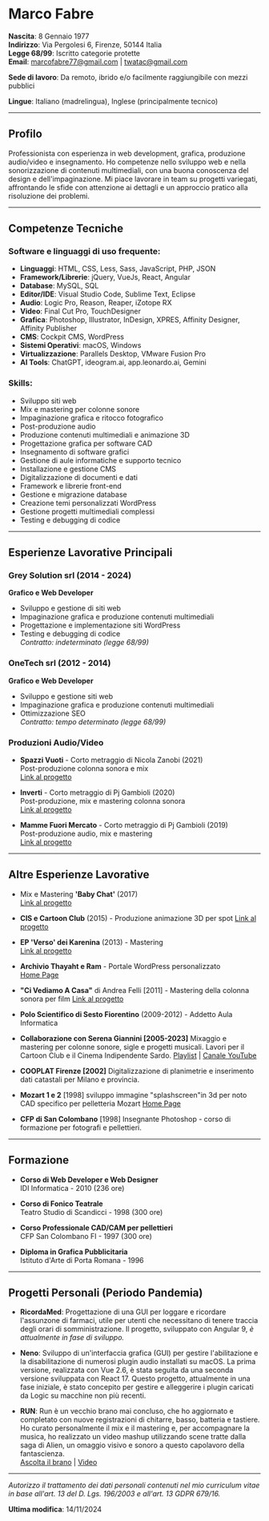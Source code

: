 # Marco Fabre

**Nascita**: 8 Gennaio 1977  
**Indirizzo**: Via Pergolesi 6, Firenze, 50144 Italia  
**Legge 68/99**: Iscritto categorie protette  
**Email**: marcofabre77@gmail.com | twatac@gmail.com

**Sede di lavoro**: Da remoto, ibrido e/o facilmente raggiungibile con mezzi pubblici  

**Lingue**: Italiano (madrelingua), Inglese (principalmente tecnico)

---

## Profilo

Professionista con esperienza in web development, grafica, produzione audio/video e insegnamento. Ho competenze nello sviluppo web e nella sonorizzazione di contenuti multimediali, con una buona conoscenza del design e dell'impaginazione. Mi piace lavorare in team su progetti variegati, affrontando le sfide con attenzione ai dettagli e un approccio pratico alla risoluzione dei problemi.

---

## Competenze Tecniche

### Software e linguaggi di uso frequente:
- **Linguaggi**: HTML, CSS, Less, Sass, JavaScript, PHP, JSON
- **Framework/Librerie**: jQuery, VueJs, React, Angular
- **Database**: MySQL, SQL
- **Editor/IDE**: Visual Studio Code, Sublime Text, Eclipse
- **Audio**: Logic Pro, Reason, Reaper, iZotope RX
- **Video**: Final Cut Pro, TouchDesigner
- **Grafica**: Photoshop, Illustrator, InDesign, XPRES, Affinity Designer, Affinity Publisher
- **CMS**: Cockpit CMS, WordPress
- **Sistemi Operativi**: macOS, Windows
- **Virtualizzazione**: Parallels Desktop, VMware Fusion Pro
- **AI Tools**: ChatGPT, ideogram.ai, app.leonardo.ai, Gemini

### Skills:
- Sviluppo siti web
- Mix e mastering per colonne sonore
- Impaginazione grafica e ritocco fotografico
- Post-produzione audio
- Produzione contenuti multimediali e animazione 3D
- Progettazione grafica per software CAD
- Insegnamento di software grafici
- Gestione di aule informatiche e supporto tecnico
- Installazione e gestione CMS
- Digitalizzazione di documenti e dati
- Framework e librerie front-end
- Gestione e migrazione database
- Creazione temi personalizzati WordPress
- Gestione progetti multimediali complessi
- Testing e debugging di codice

---

## Esperienze Lavorative Principali

### Grey Solution srl (2014 - 2024)
**Grafico e Web Developer**  
- Sviluppo e gestione di siti web
- Impaginazione grafica e produzione contenuti multimediali
- Progettazione e implementazione siti WordPress
- Testing e debugging di codice  
*Contratto: indeterminato (legge 68/99)*

### OneTech srl (2012 - 2014)
**Grafico e Web Developer**  
- Sviluppo e gestione siti web
- Impaginazione grafica e produzione contenuti multimediali
- Ottimizzazione SEO  
*Contratto: tempo determinato (legge 68/99)*

### Produzioni Audio/Video
- **Spazzi Vuoti** - Corto metraggio di Nicola Zanobi (2021)  
  Post-produzione colonna sonora e mix  
  [Link al progetto](https://www.esenstudios.com/film/spazi-vuoti)

- **Inverti** - Corto metraggio di Pj Gambioli (2020)  
  Post-produzione, mix e mastering colonna sonora  
  [Link al progetto](https://youtu.be/M0wNTksceaU?si=vhDAxK2E4fC7oFEO)

- **Mamme Fuori Mercato** - Corto metraggio di Pj Gambioli (2019)  
  Post-produzione audio, mix e mastering  
  [Link al progetto](https://youtu.be/M0wNTksceaU?si=vhDAxK2E4fC7oFEO)

---

## Altre Esperienze Lavorative

- Mix e Mastering **'Baby Chat'** (2017)  
  [Link al progetto](https://youtube.com/playlist?list=PLT-LY8Qjh8Da0kfvMAqiSmExMd9XY8G1n&si=J0VJUPWYSDiljOgn)

- **CIS e Cartoon Club** (2015) - Produzione animazione 3D per spot
  [Link al progetto](https://youtu.be/3ZctuZF5fdE?si=FvBeBMtuIhFfEa8B)

- **EP 'Verso' dei Karenina** (2013) - Mastering  
  [Link al progetto](https://spaziorock.it/archivio/recensione.php?&id=karenina_verso_2013)

- **Archivio Thayaht e Ram** - Portale WordPress personalizzato  
  [Home Page](https://www.thayaht-ram.com/wp/)

- **"Ci Vediamo A Casa"** di Andrea Felli [2011] - Mastering della colonna sonora per film
[Link al progetto](https://www.cinemaitaliano.info/news/15902/ci-vediamo-a-casa-le-musiche-di-andrea-felli.html)

- **Polo Scientifico di Sesto Fiorentino** (2009-2012) - Addetto Aula Informatica

- **Collaborazione con Serena Giannini [2005-2023]**
Mixaggio e mastering per colonne sonore, sigle e progetti musicali.
Lavori per il Cartoon Club e il Cinema Indipendente Sardo.
[Playlist](https://youtube.com/playlist?list=PLgHw223qd7DU7vAK-FKFA0bR19MlP7Uqv&si=IcbXds_XVT37Xvhj) | [Canale YouTube](https://www.youtube.com/@SerenaGiannini)

- **COOPLAT Firenze [2002]**
Digitalizzazione di planimetrie e inserimento dati catastali per Milano e provincia.

- **Mozart 1 e 2** [1998]
sviluppo immagine "splashscreen"in 3d per noto CAD specifico per pelletteria
Mozart
[Home Page](https://www.allegromaestoso.com/index.htm)

- **CFP di San Colombano** [1998]
Insegnante Photoshop - corso di formazione per fotografi e pellettieri.


---

## Formazione

- **Corso di Web Developer e Web Designer**  
  IDI Informatica - 2010 (236 ore)

- **Corso di Fonico Teatrale**  
  Teatro Studio di Scandicci - 1998 (300 ore)

- **Corso Professionale CAD/CAM per pellettieri**  
  CFP San Colombano FI - 1997 (300 ore)

- **Diploma in Grafica Pubblicitaria**  
  Istituto d'Arte di Porta Romana - 1996

---

## Progetti Personali (Periodo Pandemia)

- **RicordaMed**: Progettazione di una GUI per loggare e ricordare l'assunzone di farmaci, utile per utenti che necessitano di tenere traccia degli orari di somministrazione. Il progetto, sviluppato con Angular 9, *è attualmente in fase di sviluppo.*

- **Neno**: Sviluppo di un'interfaccia grafica (GUI) per gestire l'abilitazione e la disabilitazione di numerosi plugin audio installati su macOS. La prima versione, realizzata con Vue 2.6, è stata seguita da una seconda versione sviluppata con React 17. Questo progetto, attualmente in una fase iniziale, è stato concepito per gestire e alleggerire i plugin caricati da Logic su macchine non più recenti.

- **RUN**: Run è un vecchio brano mai concluso, che ho aggiornato e completato con nuove registrazioni di chitarre, basso, batteria e tastiere. Ho curato personalmente il mix e il mastering e, per accompagnare la musica, ho realizzato un video mashup utilizzando scene tratte dalla saga di Alien, un omaggio visivo e sonoro a questo capolavoro della fantascienza.  
  [Ascolta il brano](https://youtu.be/qQRjoNsdTa8?si=hDjyt3N21Y6Jhiut) |   [Video](https://youtu.be/oVA3c7hXZWw?si=BVGpYF5YMns5EyzF)

---

*Autorizzo il trattamento dei dati personali contenuti nel mio curriculum vitae in base all'art. 13 del D. Lgs. 196/2003 e all'art. 13 GDPR 679/16.*

**Ultima modifica**: 14/11/2024